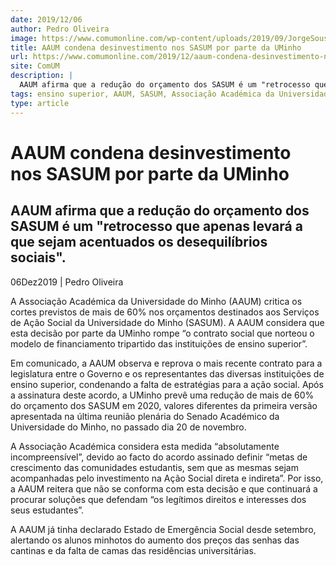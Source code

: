 ```yaml
---
date: 2019/12/06
author: Pedro Oliveira
image: https://www.comumonline.com/wp-content/uploads/2019/09/JorgeSousa_SAS-1500x1000.jpg
title: AAUM condena desinvestimento nos SASUM por parte da UMinho
url: https://www.comumonline.com/2019/12/aaum-condena-desinvestimento-nos-sasum-por-parte-da-uminho/
site: ComUM
description: |
  AAUM afirma que a redução do orçamento dos SASUM é um "retrocesso que apenas levará a que sejam acentuados os desequilíbrios sociais".
tags: ensino superior, AAUM, SASUM, Associação Académica da Universidade do Minho, Serviços de Ação Social da Universidade do Minho
type: article
---
```



# AAUM condena desinvestimento nos SASUM por parte da UMinho

## AAUM afirma que a redução do orçamento dos SASUM é um "retrocesso que apenas levará a que sejam acentuados os desequilíbrios sociais".

06Dez2019 | Pedro Oliveira

A Associação Académica da Universidade do Minho (AAUM) critica os cortes previstos de mais de 60% nos orçamentos destinados aos Serviços de Ação Social da Universidade do Minho (SASUM). A AAUM considera que esta decisão por parte da UMinho rompe “o contrato social que norteou o modelo de financiamento tripartido das instituições de ensino superior”.

Em comunicado, a AAUM observa e reprova o mais recente contrato para a legislatura entre o Governo e os representantes das diversas instituições de ensino superior, condenando a falta de estratégias para a ação social. Após a assinatura deste acordo, a UMinho prevê uma redução de mais de 60% do orçamento dos SASUM em 2020, valores diferentes da primeira versão apresentada na última reunião plenária do Senado Académico da Universidade do Minho, no passado dia 20 de novembro.

A Associação Académica considera esta medida “absolutamente incompreensível”, devido ao facto do acordo assinado definir “metas de crescimento das comunidades estudantis, sem que as mesmas sejam acompanhadas pelo investimento na Ação Social direta e indireta”. Por isso, a AAUM reitera que não se conforma com esta decisão e que continuará a procurar soluções que defendam “os legítimos direitos e interesses dos seus estudantes”.

A AAUM já tinha declarado Estado de Emergência Social desde setembro, alertando os alunos minhotos do aumento dos preços das senhas das cantinas e da falta de camas das residências universitárias.
